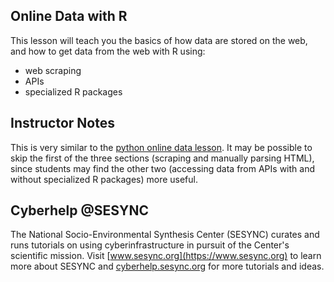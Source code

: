 ## Online Data with R

This lesson will teach you the basics of how data are stored on the web, and how to get data from the web with R using:

- web scraping
- APIs
- specialized R packages

## Instructor Notes

This is very similar to the [python online data lesson](https://cyberhelp.sesync.org/online-data-lesson). It may be possible to skip the first of the three sections (scraping and manually parsing HTML), since students may find the other two (accessing data from APIs with and without specialized R packages) more useful.

## Cyberhelp @SESYNC

The National Socio-Environmental Synthesis Center (SESYNC) curates and runs
tutorials on using cyberinfrastructure in pursuit of the Center's scientific
mission. Visit [www.sesync.org](https://www.sesync.org) to learn more about
SESYNC and [cyberhelp.sesync.org](https://cyberhelp.sesync.org) for more
tutorials and ideas.